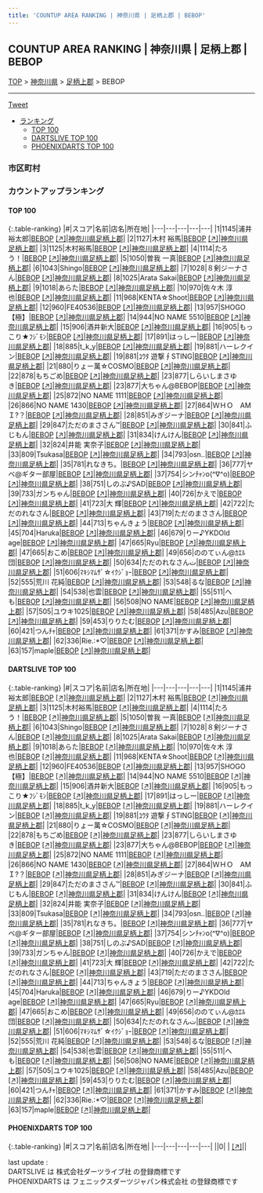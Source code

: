 ```yaml
---
title: 'COUNTUP AREA RANKING | 神奈川県 | 足柄上郡 | BEBOP'
---
```

## COUNTUP AREA RANKING | 神奈川県 | 足柄上郡 | BEBOP

[TOP](/darts/rank/) > [神奈川県](/darts/rank/神奈川県/) > [足柄上郡](/darts/rank/神奈川県/足柄上郡/) > BEBOP

___

<a href="https://twitter.com/share?ref_src=twsrc%5Etfw" data-text="COUNTUP AREA RANKING | 神奈川県足柄上郡BEBOP" class="twitter-share-button" data-hashtags="DARTSLIVE,PHOENIXDARTS,darts,ダーツ" data-show-count="false">Tweet</a>

* [ランキング](#カウントアップランキング)
    * [TOP 100](#top-100)
    * [DARTSLIVE TOP 100](#dartslive-top-100)
    * [PHOENIXDARTS TOP 100](#phoenixdarts-top-100)

### 市区町村

<ul>

</ul>

### カウントアップランキング

#### TOP 100



{:.table-ranking}
|#|スコア|名前|店名|所在地|
|---|---|---|---|---|
|1|1145|<span class="rank-name-dl">浦井 裕太郎</span>|<a href="/darts/rank/shops/c0118d559b3374c90d9b047a20a7ba1e.html">BEBOP</a> <a href="https://search.dartslive.com/jp/shop/c0118d559b3374c90d9b047a20a7ba1e">[↗]</a>|<a href="/darts/rank/神奈川県/足柄上郡">神奈川県足柄上郡</a>|
|2|1127|<span class="rank-name-dl">木村 裕馬</span>|<a href="/darts/rank/shops/c0118d559b3374c90d9b047a20a7ba1e.html">BEBOP</a> <a href="https://search.dartslive.com/jp/shop/c0118d559b3374c90d9b047a20a7ba1e">[↗]</a>|<a href="/darts/rank/神奈川県/足柄上郡">神奈川県足柄上郡</a>|
|3|1125|<span class="rank-name-dl">木村裕馬</span>|<a href="/darts/rank/shops/c0118d559b3374c90d9b047a20a7ba1e.html">BEBOP</a> <a href="https://search.dartslive.com/jp/shop/c0118d559b3374c90d9b047a20a7ba1e">[↗]</a>|<a href="/darts/rank/神奈川県/足柄上郡">神奈川県足柄上郡</a>|
|4|1114|<span class="rank-name-dl">たろう！</span>|<a href="/darts/rank/shops/c0118d559b3374c90d9b047a20a7ba1e.html">BEBOP</a> <a href="https://search.dartslive.com/jp/shop/c0118d559b3374c90d9b047a20a7ba1e">[↗]</a>|<a href="/darts/rank/神奈川県/足柄上郡">神奈川県足柄上郡</a>|
|5|1050|<span class="rank-name-dl">曽我 一真</span>|<a href="/darts/rank/shops/c0118d559b3374c90d9b047a20a7ba1e.html">BEBOP</a> <a href="https://search.dartslive.com/jp/shop/c0118d559b3374c90d9b047a20a7ba1e">[↗]</a>|<a href="/darts/rank/神奈川県/足柄上郡">神奈川県足柄上郡</a>|
|6|1043|<span class="rank-name-dl">Shingo</span>|<a href="/darts/rank/shops/c0118d559b3374c90d9b047a20a7ba1e.html">BEBOP</a> <a href="https://search.dartslive.com/jp/shop/c0118d559b3374c90d9b047a20a7ba1e">[↗]</a>|<a href="/darts/rank/神奈川県/足柄上郡">神奈川県足柄上郡</a>|
|7|1028|<span class="rank-name-dl">８剣ジーナさん</span>|<a href="/darts/rank/shops/c0118d559b3374c90d9b047a20a7ba1e.html">BEBOP</a> <a href="https://search.dartslive.com/jp/shop/c0118d559b3374c90d9b047a20a7ba1e">[↗]</a>|<a href="/darts/rank/神奈川県/足柄上郡">神奈川県足柄上郡</a>|
|8|1025|<span class="rank-name-dl">Arata Sakai</span>|<a href="/darts/rank/shops/c0118d559b3374c90d9b047a20a7ba1e.html">BEBOP</a> <a href="https://search.dartslive.com/jp/shop/c0118d559b3374c90d9b047a20a7ba1e">[↗]</a>|<a href="/darts/rank/神奈川県/足柄上郡">神奈川県足柄上郡</a>|
|9|1018|<span class="rank-name-dl">あらた</span>|<a href="/darts/rank/shops/c0118d559b3374c90d9b047a20a7ba1e.html">BEBOP</a> <a href="https://search.dartslive.com/jp/shop/c0118d559b3374c90d9b047a20a7ba1e">[↗]</a>|<a href="/darts/rank/神奈川県/足柄上郡">神奈川県足柄上郡</a>|
|10|970|<span class="rank-name-dl">佐々木 淳也</span>|<a href="/darts/rank/shops/c0118d559b3374c90d9b047a20a7ba1e.html">BEBOP</a> <a href="https://search.dartslive.com/jp/shop/c0118d559b3374c90d9b047a20a7ba1e">[↗]</a>|<a href="/darts/rank/神奈川県/足柄上郡">神奈川県足柄上郡</a>|
|11|968|<span class="rank-name-dl">KENTA☆Shoot</span>|<a href="/darts/rank/shops/c0118d559b3374c90d9b047a20a7ba1e.html">BEBOP</a> <a href="https://search.dartslive.com/jp/shop/c0118d559b3374c90d9b047a20a7ba1e">[↗]</a>|<a href="/darts/rank/神奈川県/足柄上郡">神奈川県足柄上郡</a>|
|12|960|<span class="rank-name-dl">FE40536</span>|<a href="/darts/rank/shops/c0118d559b3374c90d9b047a20a7ba1e.html">BEBOP</a> <a href="https://search.dartslive.com/jp/shop/c0118d559b3374c90d9b047a20a7ba1e">[↗]</a>|<a href="/darts/rank/神奈川県/足柄上郡">神奈川県足柄上郡</a>|
|13|957|<span class="rank-name-dl">SHOGO【極】</span>|<a href="/darts/rank/shops/c0118d559b3374c90d9b047a20a7ba1e.html">BEBOP</a> <a href="https://search.dartslive.com/jp/shop/c0118d559b3374c90d9b047a20a7ba1e">[↗]</a>|<a href="/darts/rank/神奈川県/足柄上郡">神奈川県足柄上郡</a>|
|14|944|<span class="rank-name-dl">NO NAME 5510</span>|<a href="/darts/rank/shops/c0118d559b3374c90d9b047a20a7ba1e.html">BEBOP</a> <a href="https://search.dartslive.com/jp/shop/c0118d559b3374c90d9b047a20a7ba1e">[↗]</a>|<a href="/darts/rank/神奈川県/足柄上郡">神奈川県足柄上郡</a>|
|15|906|<span class="rank-name-dl">酒井新大</span>|<a href="/darts/rank/shops/c0118d559b3374c90d9b047a20a7ba1e.html">BEBOP</a> <a href="https://search.dartslive.com/jp/shop/c0118d559b3374c90d9b047a20a7ba1e">[↗]</a>|<a href="/darts/rank/神奈川県/足柄上郡">神奈川県足柄上郡</a>|
|16|905|<span class="rank-name-dl">もっこり★ﾌｼﾞﾓﾝ</span>|<a href="/darts/rank/shops/c0118d559b3374c90d9b047a20a7ba1e.html">BEBOP</a> <a href="https://search.dartslive.com/jp/shop/c0118d559b3374c90d9b047a20a7ba1e">[↗]</a>|<a href="/darts/rank/神奈川県/足柄上郡">神奈川県足柄上郡</a>|
|17|891|<span class="rank-name-dl">はっしー</span>|<a href="/darts/rank/shops/c0118d559b3374c90d9b047a20a7ba1e.html">BEBOP</a> <a href="https://search.dartslive.com/jp/shop/c0118d559b3374c90d9b047a20a7ba1e">[↗]</a>|<a href="/darts/rank/神奈川県/足柄上郡">神奈川県足柄上郡</a>|
|18|885|<span class="rank-name-dl">t_k_y</span>|<a href="/darts/rank/shops/c0118d559b3374c90d9b047a20a7ba1e.html">BEBOP</a> <a href="https://search.dartslive.com/jp/shop/c0118d559b3374c90d9b047a20a7ba1e">[↗]</a>|<a href="/darts/rank/神奈川県/足柄上郡">神奈川県足柄上郡</a>|
|19|881|<span class="rank-name-dl">ハーレクイン</span>|<a href="/darts/rank/shops/c0118d559b3374c90d9b047a20a7ba1e.html">BEBOP</a> <a href="https://search.dartslive.com/jp/shop/c0118d559b3374c90d9b047a20a7ba1e">[↗]</a>|<a href="/darts/rank/神奈川県/足柄上郡">神奈川県足柄上郡</a>|
|19|881|<span class="rank-name-dl">ﾕｳﾀ 遊撃∮STING</span>|<a href="/darts/rank/shops/c0118d559b3374c90d9b047a20a7ba1e.html">BEBOP</a> <a href="https://search.dartslive.com/jp/shop/c0118d559b3374c90d9b047a20a7ba1e">[↗]</a>|<a href="/darts/rank/神奈川県/足柄上郡">神奈川県足柄上郡</a>|
|21|880|<span class="rank-name-dl">りょー萬☆COSMO</span>|<a href="/darts/rank/shops/c0118d559b3374c90d9b047a20a7ba1e.html">BEBOP</a> <a href="https://search.dartslive.com/jp/shop/c0118d559b3374c90d9b047a20a7ba1e">[↗]</a>|<a href="/darts/rank/神奈川県/足柄上郡">神奈川県足柄上郡</a>|
|22|878|<span class="rank-name-dl">もちごめ</span>|<a href="/darts/rank/shops/c0118d559b3374c90d9b047a20a7ba1e.html">BEBOP</a> <a href="https://search.dartslive.com/jp/shop/c0118d559b3374c90d9b047a20a7ba1e">[↗]</a>|<a href="/darts/rank/神奈川県/足柄上郡">神奈川県足柄上郡</a>|
|23|877|<span class="rank-name-dl">しらいしまさゆき</span>|<a href="/darts/rank/shops/c0118d559b3374c90d9b047a20a7ba1e.html">BEBOP</a> <a href="https://search.dartslive.com/jp/shop/c0118d559b3374c90d9b047a20a7ba1e">[↗]</a>|<a href="/darts/rank/神奈川県/足柄上郡">神奈川県足柄上郡</a>|
|23|877|<span class="rank-name-dl">大ちゃん@BEBOP</span>|<a href="/darts/rank/shops/c0118d559b3374c90d9b047a20a7ba1e.html">BEBOP</a> <a href="https://search.dartslive.com/jp/shop/c0118d559b3374c90d9b047a20a7ba1e">[↗]</a>|<a href="/darts/rank/神奈川県/足柄上郡">神奈川県足柄上郡</a>|
|25|872|<span class="rank-name-dl">NO NAME 1111</span>|<a href="/darts/rank/shops/c0118d559b3374c90d9b047a20a7ba1e.html">BEBOP</a> <a href="https://search.dartslive.com/jp/shop/c0118d559b3374c90d9b047a20a7ba1e">[↗]</a>|<a href="/darts/rank/神奈川県/足柄上郡">神奈川県足柄上郡</a>|
|26|866|<span class="rank-name-dl">NO NAME 1430</span>|<a href="/darts/rank/shops/c0118d559b3374c90d9b047a20a7ba1e.html">BEBOP</a> <a href="https://search.dartslive.com/jp/shop/c0118d559b3374c90d9b047a20a7ba1e">[↗]</a>|<a href="/darts/rank/神奈川県/足柄上郡">神奈川県足柄上郡</a>|
|27|864|<span class="rank-name-dl">ＷＨＯ　AM Ｉ?？</span>|<a href="/darts/rank/shops/c0118d559b3374c90d9b047a20a7ba1e.html">BEBOP</a> <a href="https://search.dartslive.com/jp/shop/c0118d559b3374c90d9b047a20a7ba1e">[↗]</a>|<a href="/darts/rank/神奈川県/足柄上郡">神奈川県足柄上郡</a>|
|28|851|<span class="rank-name-dl">みぎジーナ</span>|<a href="/darts/rank/shops/c0118d559b3374c90d9b047a20a7ba1e.html">BEBOP</a> <a href="https://search.dartslive.com/jp/shop/c0118d559b3374c90d9b047a20a7ba1e">[↗]</a>|<a href="/darts/rank/神奈川県/足柄上郡">神奈川県足柄上郡</a>|
|29|847|<span class="rank-name-dl">ただのまささん™</span>|<a href="/darts/rank/shops/c0118d559b3374c90d9b047a20a7ba1e.html">BEBOP</a> <a href="https://search.dartslive.com/jp/shop/c0118d559b3374c90d9b047a20a7ba1e">[↗]</a>|<a href="/darts/rank/神奈川県/足柄上郡">神奈川県足柄上郡</a>|
|30|841|<span class="rank-name-dl">ふじもん</span>|<a href="/darts/rank/shops/c0118d559b3374c90d9b047a20a7ba1e.html">BEBOP</a> <a href="https://search.dartslive.com/jp/shop/c0118d559b3374c90d9b047a20a7ba1e">[↗]</a>|<a href="/darts/rank/神奈川県/足柄上郡">神奈川県足柄上郡</a>|
|31|834|<span class="rank-name-dl">けんけん</span>|<a href="/darts/rank/shops/c0118d559b3374c90d9b047a20a7ba1e.html">BEBOP</a> <a href="https://search.dartslive.com/jp/shop/c0118d559b3374c90d9b047a20a7ba1e">[↗]</a>|<a href="/darts/rank/神奈川県/足柄上郡">神奈川県足柄上郡</a>|
|32|824|<span class="rank-name-dl">井能 実奈子</span>|<a href="/darts/rank/shops/c0118d559b3374c90d9b047a20a7ba1e.html">BEBOP</a> <a href="https://search.dartslive.com/jp/shop/c0118d559b3374c90d9b047a20a7ba1e">[↗]</a>|<a href="/darts/rank/神奈川県/足柄上郡">神奈川県足柄上郡</a>|
|33|809|<span class="rank-name-dl">Tsukasa</span>|<a href="/darts/rank/shops/c0118d559b3374c90d9b047a20a7ba1e.html">BEBOP</a> <a href="https://search.dartslive.com/jp/shop/c0118d559b3374c90d9b047a20a7ba1e">[↗]</a>|<a href="/darts/rank/神奈川県/足柄上郡">神奈川県足柄上郡</a>|
|34|793|<span class="rank-name-dl">osn..</span>|<a href="/darts/rank/shops/c0118d559b3374c90d9b047a20a7ba1e.html">BEBOP</a> <a href="https://search.dartslive.com/jp/shop/c0118d559b3374c90d9b047a20a7ba1e">[↗]</a>|<a href="/darts/rank/神奈川県/足柄上郡">神奈川県足柄上郡</a>|
|35|781|<span class="rank-name-dl">れなきち。</span>|<a href="/darts/rank/shops/c0118d559b3374c90d9b047a20a7ba1e.html">BEBOP</a> <a href="https://search.dartslive.com/jp/shop/c0118d559b3374c90d9b047a20a7ba1e">[↗]</a>|<a href="/darts/rank/神奈川県/足柄上郡">神奈川県足柄上郡</a>|
|36|777|<span class="rank-name-dl">ヤベ@ギター部屋</span>|<a href="/darts/rank/shops/c0118d559b3374c90d9b047a20a7ba1e.html">BEBOP</a> <a href="https://search.dartslive.com/jp/shop/c0118d559b3374c90d9b047a20a7ba1e">[↗]</a>|<a href="/darts/rank/神奈川県/足柄上郡">神奈川県足柄上郡</a>|
|37|754|<span class="rank-name-dl">シンﾁｬﾝo(^∇^o)</span>|<a href="/darts/rank/shops/c0118d559b3374c90d9b047a20a7ba1e.html">BEBOP</a> <a href="https://search.dartslive.com/jp/shop/c0118d559b3374c90d9b047a20a7ba1e">[↗]</a>|<a href="/darts/rank/神奈川県/足柄上郡">神奈川県足柄上郡</a>|
|38|751|<span class="rank-name-dl">しのぶ♪SAD</span>|<a href="/darts/rank/shops/c0118d559b3374c90d9b047a20a7ba1e.html">BEBOP</a> <a href="https://search.dartslive.com/jp/shop/c0118d559b3374c90d9b047a20a7ba1e">[↗]</a>|<a href="/darts/rank/神奈川県/足柄上郡">神奈川県足柄上郡</a>|
|39|733|<span class="rank-name-dl">ガンちゃん</span>|<a href="/darts/rank/shops/c0118d559b3374c90d9b047a20a7ba1e.html">BEBOP</a> <a href="https://search.dartslive.com/jp/shop/c0118d559b3374c90d9b047a20a7ba1e">[↗]</a>|<a href="/darts/rank/神奈川県/足柄上郡">神奈川県足柄上郡</a>|
|40|726|<span class="rank-name-dl">かえで</span>|<a href="/darts/rank/shops/c0118d559b3374c90d9b047a20a7ba1e.html">BEBOP</a> <a href="https://search.dartslive.com/jp/shop/c0118d559b3374c90d9b047a20a7ba1e">[↗]</a>|<a href="/darts/rank/神奈川県/足柄上郡">神奈川県足柄上郡</a>|
|41|723|<span class="rank-name-dl">大 輝</span>|<a href="/darts/rank/shops/c0118d559b3374c90d9b047a20a7ba1e.html">BEBOP</a> <a href="https://search.dartslive.com/jp/shop/c0118d559b3374c90d9b047a20a7ba1e">[↗]</a>|<a href="/darts/rank/神奈川県/足柄上郡">神奈川県足柄上郡</a>|
|42|722|<span class="rank-name-dl">ただのれなさん</span>|<a href="/darts/rank/shops/c0118d559b3374c90d9b047a20a7ba1e.html">BEBOP</a> <a href="https://search.dartslive.com/jp/shop/c0118d559b3374c90d9b047a20a7ba1e">[↗]</a>|<a href="/darts/rank/神奈川県/足柄上郡">神奈川県足柄上郡</a>|
|43|719|<span class="rank-name-dl">ただのまささん</span>|<a href="/darts/rank/shops/c0118d559b3374c90d9b047a20a7ba1e.html">BEBOP</a> <a href="https://search.dartslive.com/jp/shop/c0118d559b3374c90d9b047a20a7ba1e">[↗]</a>|<a href="/darts/rank/神奈川県/足柄上郡">神奈川県足柄上郡</a>|
|44|713|<span class="rank-name-dl">ちゃんきょう</span>|<a href="/darts/rank/shops/c0118d559b3374c90d9b047a20a7ba1e.html">BEBOP</a> <a href="https://search.dartslive.com/jp/shop/c0118d559b3374c90d9b047a20a7ba1e">[↗]</a>|<a href="/darts/rank/神奈川県/足柄上郡">神奈川県足柄上郡</a>|
|45|704|<span class="rank-name-dl">Haruka</span>|<a href="/darts/rank/shops/c0118d559b3374c90d9b047a20a7ba1e.html">BEBOP</a> <a href="https://search.dartslive.com/jp/shop/c0118d559b3374c90d9b047a20a7ba1e">[↗]</a>|<a href="/darts/rank/神奈川県/足柄上郡">神奈川県足柄上郡</a>|
|46|679|<span class="rank-name-dl">りー♪YKDOld age</span>|<a href="/darts/rank/shops/c0118d559b3374c90d9b047a20a7ba1e.html">BEBOP</a> <a href="https://search.dartslive.com/jp/shop/c0118d559b3374c90d9b047a20a7ba1e">[↗]</a>|<a href="/darts/rank/神奈川県/足柄上郡">神奈川県足柄上郡</a>|
|47|665|<span class="rank-name-dl">Ryu</span>|<a href="/darts/rank/shops/c0118d559b3374c90d9b047a20a7ba1e.html">BEBOP</a> <a href="https://search.dartslive.com/jp/shop/c0118d559b3374c90d9b047a20a7ba1e">[↗]</a>|<a href="/darts/rank/神奈川県/足柄上郡">神奈川県足柄上郡</a>|
|47|665|<span class="rank-name-dl">おこめ</span>|<a href="/darts/rank/shops/c0118d559b3374c90d9b047a20a7ba1e.html">BEBOP</a> <a href="https://search.dartslive.com/jp/shop/c0118d559b3374c90d9b047a20a7ba1e">[↗]</a>|<a href="/darts/rank/神奈川県/足柄上郡">神奈川県足柄上郡</a>|
|49|656|<span class="rank-name-dl">ののてぃん@ｶｴﾙ団</span>|<a href="/darts/rank/shops/c0118d559b3374c90d9b047a20a7ba1e.html">BEBOP</a> <a href="https://search.dartslive.com/jp/shop/c0118d559b3374c90d9b047a20a7ba1e">[↗]</a>|<a href="/darts/rank/神奈川県/足柄上郡">神奈川県足柄上郡</a>|
|50|634|<span class="rank-name-dl">ただのれなさんت</span>|<a href="/darts/rank/shops/c0118d559b3374c90d9b047a20a7ba1e.html">BEBOP</a> <a href="https://search.dartslive.com/jp/shop/c0118d559b3374c90d9b047a20a7ba1e">[↗]</a>|<a href="/darts/rank/神奈川県/足柄上郡">神奈川県足柄上郡</a>|
|51|606|<span class="rank-name-dl">ﾏｷｼﾏﾑｻﾞ☆ｲｸｼﾞｮｰ</span>|<a href="/darts/rank/shops/c0118d559b3374c90d9b047a20a7ba1e.html">BEBOP</a> <a href="https://search.dartslive.com/jp/shop/c0118d559b3374c90d9b047a20a7ba1e">[↗]</a>|<a href="/darts/rank/神奈川県/足柄上郡">神奈川県足柄上郡</a>|
|52|555|<span class="rank-name-dl">荒川 花純</span>|<a href="/darts/rank/shops/c0118d559b3374c90d9b047a20a7ba1e.html">BEBOP</a> <a href="https://search.dartslive.com/jp/shop/c0118d559b3374c90d9b047a20a7ba1e">[↗]</a>|<a href="/darts/rank/神奈川県/足柄上郡">神奈川県足柄上郡</a>|
|53|548|<span class="rank-name-dl">るな</span>|<a href="/darts/rank/shops/c0118d559b3374c90d9b047a20a7ba1e.html">BEBOP</a> <a href="https://search.dartslive.com/jp/shop/c0118d559b3374c90d9b047a20a7ba1e">[↗]</a>|<a href="/darts/rank/神奈川県/足柄上郡">神奈川県足柄上郡</a>|
|54|538|<span class="rank-name-dl">也雲</span>|<a href="/darts/rank/shops/c0118d559b3374c90d9b047a20a7ba1e.html">BEBOP</a> <a href="https://search.dartslive.com/jp/shop/c0118d559b3374c90d9b047a20a7ba1e">[↗]</a>|<a href="/darts/rank/神奈川県/足柄上郡">神奈川県足柄上郡</a>|
|55|511|<span class="rank-name-dl">へも</span>|<a href="/darts/rank/shops/c0118d559b3374c90d9b047a20a7ba1e.html">BEBOP</a> <a href="https://search.dartslive.com/jp/shop/c0118d559b3374c90d9b047a20a7ba1e">[↗]</a>|<a href="/darts/rank/神奈川県/足柄上郡">神奈川県足柄上郡</a>|
|56|508|<span class="rank-name-dl">NO NAME</span>|<a href="/darts/rank/shops/c0118d559b3374c90d9b047a20a7ba1e.html">BEBOP</a> <a href="https://search.dartslive.com/jp/shop/c0118d559b3374c90d9b047a20a7ba1e">[↗]</a>|<a href="/darts/rank/神奈川県/足柄上郡">神奈川県足柄上郡</a>|
|57|505|<span class="rank-name-dl">ユウキ1025</span>|<a href="/darts/rank/shops/c0118d559b3374c90d9b047a20a7ba1e.html">BEBOP</a> <a href="https://search.dartslive.com/jp/shop/c0118d559b3374c90d9b047a20a7ba1e">[↗]</a>|<a href="/darts/rank/神奈川県/足柄上郡">神奈川県足柄上郡</a>|
|58|485|<span class="rank-name-dl">Azu</span>|<a href="/darts/rank/shops/c0118d559b3374c90d9b047a20a7ba1e.html">BEBOP</a> <a href="https://search.dartslive.com/jp/shop/c0118d559b3374c90d9b047a20a7ba1e">[↗]</a>|<a href="/darts/rank/神奈川県/足柄上郡">神奈川県足柄上郡</a>|
|59|453|<span class="rank-name-dl">りりたむ</span>|<a href="/darts/rank/shops/c0118d559b3374c90d9b047a20a7ba1e.html">BEBOP</a> <a href="https://search.dartslive.com/jp/shop/c0118d559b3374c90d9b047a20a7ba1e">[↗]</a>|<a href="/darts/rank/神奈川県/足柄上郡">神奈川県足柄上郡</a>|
|60|421|<span class="rank-name-dl">つんﾁｬ</span>|<a href="/darts/rank/shops/c0118d559b3374c90d9b047a20a7ba1e.html">BEBOP</a> <a href="https://search.dartslive.com/jp/shop/c0118d559b3374c90d9b047a20a7ba1e">[↗]</a>|<a href="/darts/rank/神奈川県/足柄上郡">神奈川県足柄上郡</a>|
|61|371|<span class="rank-name-dl">かすみ</span>|<a href="/darts/rank/shops/c0118d559b3374c90d9b047a20a7ba1e.html">BEBOP</a> <a href="https://search.dartslive.com/jp/shop/c0118d559b3374c90d9b047a20a7ba1e">[↗]</a>|<a href="/darts/rank/神奈川県/足柄上郡">神奈川県足柄上郡</a>|
|62|336|<span class="rank-name-dl">Rie.:*♡</span>|<a href="/darts/rank/shops/c0118d559b3374c90d9b047a20a7ba1e.html">BEBOP</a> <a href="https://search.dartslive.com/jp/shop/c0118d559b3374c90d9b047a20a7ba1e">[↗]</a>|<a href="/darts/rank/神奈川県/足柄上郡">神奈川県足柄上郡</a>|
|63|157|<span class="rank-name-dl">maple</span>|<a href="/darts/rank/shops/c0118d559b3374c90d9b047a20a7ba1e.html">BEBOP</a> <a href="https://search.dartslive.com/jp/shop/c0118d559b3374c90d9b047a20a7ba1e">[↗]</a>|<a href="/darts/rank/神奈川県/足柄上郡">神奈川県足柄上郡</a>|


#### DARTSLIVE TOP 100



{:.table-ranking}
|#|スコア|名前|店名|所在地|
|---|---|---|---|---|
|1|1145|<span class="rank-name-dl">浦井 裕太郎</span>|<a href="/darts/rank/shops/c0118d559b3374c90d9b047a20a7ba1e.html">BEBOP</a> <a href="https://search.dartslive.com/jp/shop/c0118d559b3374c90d9b047a20a7ba1e">[↗]</a>|<a href="/darts/rank/神奈川県/足柄上郡">神奈川県足柄上郡</a>|
|2|1127|<span class="rank-name-dl">木村 裕馬</span>|<a href="/darts/rank/shops/c0118d559b3374c90d9b047a20a7ba1e.html">BEBOP</a> <a href="https://search.dartslive.com/jp/shop/c0118d559b3374c90d9b047a20a7ba1e">[↗]</a>|<a href="/darts/rank/神奈川県/足柄上郡">神奈川県足柄上郡</a>|
|3|1125|<span class="rank-name-dl">木村裕馬</span>|<a href="/darts/rank/shops/c0118d559b3374c90d9b047a20a7ba1e.html">BEBOP</a> <a href="https://search.dartslive.com/jp/shop/c0118d559b3374c90d9b047a20a7ba1e">[↗]</a>|<a href="/darts/rank/神奈川県/足柄上郡">神奈川県足柄上郡</a>|
|4|1114|<span class="rank-name-dl">たろう！</span>|<a href="/darts/rank/shops/c0118d559b3374c90d9b047a20a7ba1e.html">BEBOP</a> <a href="https://search.dartslive.com/jp/shop/c0118d559b3374c90d9b047a20a7ba1e">[↗]</a>|<a href="/darts/rank/神奈川県/足柄上郡">神奈川県足柄上郡</a>|
|5|1050|<span class="rank-name-dl">曽我 一真</span>|<a href="/darts/rank/shops/c0118d559b3374c90d9b047a20a7ba1e.html">BEBOP</a> <a href="https://search.dartslive.com/jp/shop/c0118d559b3374c90d9b047a20a7ba1e">[↗]</a>|<a href="/darts/rank/神奈川県/足柄上郡">神奈川県足柄上郡</a>|
|6|1043|<span class="rank-name-dl">Shingo</span>|<a href="/darts/rank/shops/c0118d559b3374c90d9b047a20a7ba1e.html">BEBOP</a> <a href="https://search.dartslive.com/jp/shop/c0118d559b3374c90d9b047a20a7ba1e">[↗]</a>|<a href="/darts/rank/神奈川県/足柄上郡">神奈川県足柄上郡</a>|
|7|1028|<span class="rank-name-dl">８剣ジーナさん</span>|<a href="/darts/rank/shops/c0118d559b3374c90d9b047a20a7ba1e.html">BEBOP</a> <a href="https://search.dartslive.com/jp/shop/c0118d559b3374c90d9b047a20a7ba1e">[↗]</a>|<a href="/darts/rank/神奈川県/足柄上郡">神奈川県足柄上郡</a>|
|8|1025|<span class="rank-name-dl">Arata Sakai</span>|<a href="/darts/rank/shops/c0118d559b3374c90d9b047a20a7ba1e.html">BEBOP</a> <a href="https://search.dartslive.com/jp/shop/c0118d559b3374c90d9b047a20a7ba1e">[↗]</a>|<a href="/darts/rank/神奈川県/足柄上郡">神奈川県足柄上郡</a>|
|9|1018|<span class="rank-name-dl">あらた</span>|<a href="/darts/rank/shops/c0118d559b3374c90d9b047a20a7ba1e.html">BEBOP</a> <a href="https://search.dartslive.com/jp/shop/c0118d559b3374c90d9b047a20a7ba1e">[↗]</a>|<a href="/darts/rank/神奈川県/足柄上郡">神奈川県足柄上郡</a>|
|10|970|<span class="rank-name-dl">佐々木 淳也</span>|<a href="/darts/rank/shops/c0118d559b3374c90d9b047a20a7ba1e.html">BEBOP</a> <a href="https://search.dartslive.com/jp/shop/c0118d559b3374c90d9b047a20a7ba1e">[↗]</a>|<a href="/darts/rank/神奈川県/足柄上郡">神奈川県足柄上郡</a>|
|11|968|<span class="rank-name-dl">KENTA☆Shoot</span>|<a href="/darts/rank/shops/c0118d559b3374c90d9b047a20a7ba1e.html">BEBOP</a> <a href="https://search.dartslive.com/jp/shop/c0118d559b3374c90d9b047a20a7ba1e">[↗]</a>|<a href="/darts/rank/神奈川県/足柄上郡">神奈川県足柄上郡</a>|
|12|960|<span class="rank-name-dl">FE40536</span>|<a href="/darts/rank/shops/c0118d559b3374c90d9b047a20a7ba1e.html">BEBOP</a> <a href="https://search.dartslive.com/jp/shop/c0118d559b3374c90d9b047a20a7ba1e">[↗]</a>|<a href="/darts/rank/神奈川県/足柄上郡">神奈川県足柄上郡</a>|
|13|957|<span class="rank-name-dl">SHOGO【極】</span>|<a href="/darts/rank/shops/c0118d559b3374c90d9b047a20a7ba1e.html">BEBOP</a> <a href="https://search.dartslive.com/jp/shop/c0118d559b3374c90d9b047a20a7ba1e">[↗]</a>|<a href="/darts/rank/神奈川県/足柄上郡">神奈川県足柄上郡</a>|
|14|944|<span class="rank-name-dl">NO NAME 5510</span>|<a href="/darts/rank/shops/c0118d559b3374c90d9b047a20a7ba1e.html">BEBOP</a> <a href="https://search.dartslive.com/jp/shop/c0118d559b3374c90d9b047a20a7ba1e">[↗]</a>|<a href="/darts/rank/神奈川県/足柄上郡">神奈川県足柄上郡</a>|
|15|906|<span class="rank-name-dl">酒井新大</span>|<a href="/darts/rank/shops/c0118d559b3374c90d9b047a20a7ba1e.html">BEBOP</a> <a href="https://search.dartslive.com/jp/shop/c0118d559b3374c90d9b047a20a7ba1e">[↗]</a>|<a href="/darts/rank/神奈川県/足柄上郡">神奈川県足柄上郡</a>|
|16|905|<span class="rank-name-dl">もっこり★ﾌｼﾞﾓﾝ</span>|<a href="/darts/rank/shops/c0118d559b3374c90d9b047a20a7ba1e.html">BEBOP</a> <a href="https://search.dartslive.com/jp/shop/c0118d559b3374c90d9b047a20a7ba1e">[↗]</a>|<a href="/darts/rank/神奈川県/足柄上郡">神奈川県足柄上郡</a>|
|17|891|<span class="rank-name-dl">はっしー</span>|<a href="/darts/rank/shops/c0118d559b3374c90d9b047a20a7ba1e.html">BEBOP</a> <a href="https://search.dartslive.com/jp/shop/c0118d559b3374c90d9b047a20a7ba1e">[↗]</a>|<a href="/darts/rank/神奈川県/足柄上郡">神奈川県足柄上郡</a>|
|18|885|<span class="rank-name-dl">t_k_y</span>|<a href="/darts/rank/shops/c0118d559b3374c90d9b047a20a7ba1e.html">BEBOP</a> <a href="https://search.dartslive.com/jp/shop/c0118d559b3374c90d9b047a20a7ba1e">[↗]</a>|<a href="/darts/rank/神奈川県/足柄上郡">神奈川県足柄上郡</a>|
|19|881|<span class="rank-name-dl">ハーレクイン</span>|<a href="/darts/rank/shops/c0118d559b3374c90d9b047a20a7ba1e.html">BEBOP</a> <a href="https://search.dartslive.com/jp/shop/c0118d559b3374c90d9b047a20a7ba1e">[↗]</a>|<a href="/darts/rank/神奈川県/足柄上郡">神奈川県足柄上郡</a>|
|19|881|<span class="rank-name-dl">ﾕｳﾀ 遊撃∮STING</span>|<a href="/darts/rank/shops/c0118d559b3374c90d9b047a20a7ba1e.html">BEBOP</a> <a href="https://search.dartslive.com/jp/shop/c0118d559b3374c90d9b047a20a7ba1e">[↗]</a>|<a href="/darts/rank/神奈川県/足柄上郡">神奈川県足柄上郡</a>|
|21|880|<span class="rank-name-dl">りょー萬☆COSMO</span>|<a href="/darts/rank/shops/c0118d559b3374c90d9b047a20a7ba1e.html">BEBOP</a> <a href="https://search.dartslive.com/jp/shop/c0118d559b3374c90d9b047a20a7ba1e">[↗]</a>|<a href="/darts/rank/神奈川県/足柄上郡">神奈川県足柄上郡</a>|
|22|878|<span class="rank-name-dl">もちごめ</span>|<a href="/darts/rank/shops/c0118d559b3374c90d9b047a20a7ba1e.html">BEBOP</a> <a href="https://search.dartslive.com/jp/shop/c0118d559b3374c90d9b047a20a7ba1e">[↗]</a>|<a href="/darts/rank/神奈川県/足柄上郡">神奈川県足柄上郡</a>|
|23|877|<span class="rank-name-dl">しらいしまさゆき</span>|<a href="/darts/rank/shops/c0118d559b3374c90d9b047a20a7ba1e.html">BEBOP</a> <a href="https://search.dartslive.com/jp/shop/c0118d559b3374c90d9b047a20a7ba1e">[↗]</a>|<a href="/darts/rank/神奈川県/足柄上郡">神奈川県足柄上郡</a>|
|23|877|<span class="rank-name-dl">大ちゃん@BEBOP</span>|<a href="/darts/rank/shops/c0118d559b3374c90d9b047a20a7ba1e.html">BEBOP</a> <a href="https://search.dartslive.com/jp/shop/c0118d559b3374c90d9b047a20a7ba1e">[↗]</a>|<a href="/darts/rank/神奈川県/足柄上郡">神奈川県足柄上郡</a>|
|25|872|<span class="rank-name-dl">NO NAME 1111</span>|<a href="/darts/rank/shops/c0118d559b3374c90d9b047a20a7ba1e.html">BEBOP</a> <a href="https://search.dartslive.com/jp/shop/c0118d559b3374c90d9b047a20a7ba1e">[↗]</a>|<a href="/darts/rank/神奈川県/足柄上郡">神奈川県足柄上郡</a>|
|26|866|<span class="rank-name-dl">NO NAME 1430</span>|<a href="/darts/rank/shops/c0118d559b3374c90d9b047a20a7ba1e.html">BEBOP</a> <a href="https://search.dartslive.com/jp/shop/c0118d559b3374c90d9b047a20a7ba1e">[↗]</a>|<a href="/darts/rank/神奈川県/足柄上郡">神奈川県足柄上郡</a>|
|27|864|<span class="rank-name-dl">ＷＨＯ　AM Ｉ?？</span>|<a href="/darts/rank/shops/c0118d559b3374c90d9b047a20a7ba1e.html">BEBOP</a> <a href="https://search.dartslive.com/jp/shop/c0118d559b3374c90d9b047a20a7ba1e">[↗]</a>|<a href="/darts/rank/神奈川県/足柄上郡">神奈川県足柄上郡</a>|
|28|851|<span class="rank-name-dl">みぎジーナ</span>|<a href="/darts/rank/shops/c0118d559b3374c90d9b047a20a7ba1e.html">BEBOP</a> <a href="https://search.dartslive.com/jp/shop/c0118d559b3374c90d9b047a20a7ba1e">[↗]</a>|<a href="/darts/rank/神奈川県/足柄上郡">神奈川県足柄上郡</a>|
|29|847|<span class="rank-name-dl">ただのまささん™</span>|<a href="/darts/rank/shops/c0118d559b3374c90d9b047a20a7ba1e.html">BEBOP</a> <a href="https://search.dartslive.com/jp/shop/c0118d559b3374c90d9b047a20a7ba1e">[↗]</a>|<a href="/darts/rank/神奈川県/足柄上郡">神奈川県足柄上郡</a>|
|30|841|<span class="rank-name-dl">ふじもん</span>|<a href="/darts/rank/shops/c0118d559b3374c90d9b047a20a7ba1e.html">BEBOP</a> <a href="https://search.dartslive.com/jp/shop/c0118d559b3374c90d9b047a20a7ba1e">[↗]</a>|<a href="/darts/rank/神奈川県/足柄上郡">神奈川県足柄上郡</a>|
|31|834|<span class="rank-name-dl">けんけん</span>|<a href="/darts/rank/shops/c0118d559b3374c90d9b047a20a7ba1e.html">BEBOP</a> <a href="https://search.dartslive.com/jp/shop/c0118d559b3374c90d9b047a20a7ba1e">[↗]</a>|<a href="/darts/rank/神奈川県/足柄上郡">神奈川県足柄上郡</a>|
|32|824|<span class="rank-name-dl">井能 実奈子</span>|<a href="/darts/rank/shops/c0118d559b3374c90d9b047a20a7ba1e.html">BEBOP</a> <a href="https://search.dartslive.com/jp/shop/c0118d559b3374c90d9b047a20a7ba1e">[↗]</a>|<a href="/darts/rank/神奈川県/足柄上郡">神奈川県足柄上郡</a>|
|33|809|<span class="rank-name-dl">Tsukasa</span>|<a href="/darts/rank/shops/c0118d559b3374c90d9b047a20a7ba1e.html">BEBOP</a> <a href="https://search.dartslive.com/jp/shop/c0118d559b3374c90d9b047a20a7ba1e">[↗]</a>|<a href="/darts/rank/神奈川県/足柄上郡">神奈川県足柄上郡</a>|
|34|793|<span class="rank-name-dl">osn..</span>|<a href="/darts/rank/shops/c0118d559b3374c90d9b047a20a7ba1e.html">BEBOP</a> <a href="https://search.dartslive.com/jp/shop/c0118d559b3374c90d9b047a20a7ba1e">[↗]</a>|<a href="/darts/rank/神奈川県/足柄上郡">神奈川県足柄上郡</a>|
|35|781|<span class="rank-name-dl">れなきち。</span>|<a href="/darts/rank/shops/c0118d559b3374c90d9b047a20a7ba1e.html">BEBOP</a> <a href="https://search.dartslive.com/jp/shop/c0118d559b3374c90d9b047a20a7ba1e">[↗]</a>|<a href="/darts/rank/神奈川県/足柄上郡">神奈川県足柄上郡</a>|
|36|777|<span class="rank-name-dl">ヤベ@ギター部屋</span>|<a href="/darts/rank/shops/c0118d559b3374c90d9b047a20a7ba1e.html">BEBOP</a> <a href="https://search.dartslive.com/jp/shop/c0118d559b3374c90d9b047a20a7ba1e">[↗]</a>|<a href="/darts/rank/神奈川県/足柄上郡">神奈川県足柄上郡</a>|
|37|754|<span class="rank-name-dl">シンﾁｬﾝo(^∇^o)</span>|<a href="/darts/rank/shops/c0118d559b3374c90d9b047a20a7ba1e.html">BEBOP</a> <a href="https://search.dartslive.com/jp/shop/c0118d559b3374c90d9b047a20a7ba1e">[↗]</a>|<a href="/darts/rank/神奈川県/足柄上郡">神奈川県足柄上郡</a>|
|38|751|<span class="rank-name-dl">しのぶ♪SAD</span>|<a href="/darts/rank/shops/c0118d559b3374c90d9b047a20a7ba1e.html">BEBOP</a> <a href="https://search.dartslive.com/jp/shop/c0118d559b3374c90d9b047a20a7ba1e">[↗]</a>|<a href="/darts/rank/神奈川県/足柄上郡">神奈川県足柄上郡</a>|
|39|733|<span class="rank-name-dl">ガンちゃん</span>|<a href="/darts/rank/shops/c0118d559b3374c90d9b047a20a7ba1e.html">BEBOP</a> <a href="https://search.dartslive.com/jp/shop/c0118d559b3374c90d9b047a20a7ba1e">[↗]</a>|<a href="/darts/rank/神奈川県/足柄上郡">神奈川県足柄上郡</a>|
|40|726|<span class="rank-name-dl">かえで</span>|<a href="/darts/rank/shops/c0118d559b3374c90d9b047a20a7ba1e.html">BEBOP</a> <a href="https://search.dartslive.com/jp/shop/c0118d559b3374c90d9b047a20a7ba1e">[↗]</a>|<a href="/darts/rank/神奈川県/足柄上郡">神奈川県足柄上郡</a>|
|41|723|<span class="rank-name-dl">大 輝</span>|<a href="/darts/rank/shops/c0118d559b3374c90d9b047a20a7ba1e.html">BEBOP</a> <a href="https://search.dartslive.com/jp/shop/c0118d559b3374c90d9b047a20a7ba1e">[↗]</a>|<a href="/darts/rank/神奈川県/足柄上郡">神奈川県足柄上郡</a>|
|42|722|<span class="rank-name-dl">ただのれなさん</span>|<a href="/darts/rank/shops/c0118d559b3374c90d9b047a20a7ba1e.html">BEBOP</a> <a href="https://search.dartslive.com/jp/shop/c0118d559b3374c90d9b047a20a7ba1e">[↗]</a>|<a href="/darts/rank/神奈川県/足柄上郡">神奈川県足柄上郡</a>|
|43|719|<span class="rank-name-dl">ただのまささん</span>|<a href="/darts/rank/shops/c0118d559b3374c90d9b047a20a7ba1e.html">BEBOP</a> <a href="https://search.dartslive.com/jp/shop/c0118d559b3374c90d9b047a20a7ba1e">[↗]</a>|<a href="/darts/rank/神奈川県/足柄上郡">神奈川県足柄上郡</a>|
|44|713|<span class="rank-name-dl">ちゃんきょう</span>|<a href="/darts/rank/shops/c0118d559b3374c90d9b047a20a7ba1e.html">BEBOP</a> <a href="https://search.dartslive.com/jp/shop/c0118d559b3374c90d9b047a20a7ba1e">[↗]</a>|<a href="/darts/rank/神奈川県/足柄上郡">神奈川県足柄上郡</a>|
|45|704|<span class="rank-name-dl">Haruka</span>|<a href="/darts/rank/shops/c0118d559b3374c90d9b047a20a7ba1e.html">BEBOP</a> <a href="https://search.dartslive.com/jp/shop/c0118d559b3374c90d9b047a20a7ba1e">[↗]</a>|<a href="/darts/rank/神奈川県/足柄上郡">神奈川県足柄上郡</a>|
|46|679|<span class="rank-name-dl">りー♪YKDOld age</span>|<a href="/darts/rank/shops/c0118d559b3374c90d9b047a20a7ba1e.html">BEBOP</a> <a href="https://search.dartslive.com/jp/shop/c0118d559b3374c90d9b047a20a7ba1e">[↗]</a>|<a href="/darts/rank/神奈川県/足柄上郡">神奈川県足柄上郡</a>|
|47|665|<span class="rank-name-dl">Ryu</span>|<a href="/darts/rank/shops/c0118d559b3374c90d9b047a20a7ba1e.html">BEBOP</a> <a href="https://search.dartslive.com/jp/shop/c0118d559b3374c90d9b047a20a7ba1e">[↗]</a>|<a href="/darts/rank/神奈川県/足柄上郡">神奈川県足柄上郡</a>|
|47|665|<span class="rank-name-dl">おこめ</span>|<a href="/darts/rank/shops/c0118d559b3374c90d9b047a20a7ba1e.html">BEBOP</a> <a href="https://search.dartslive.com/jp/shop/c0118d559b3374c90d9b047a20a7ba1e">[↗]</a>|<a href="/darts/rank/神奈川県/足柄上郡">神奈川県足柄上郡</a>|
|49|656|<span class="rank-name-dl">ののてぃん@ｶｴﾙ団</span>|<a href="/darts/rank/shops/c0118d559b3374c90d9b047a20a7ba1e.html">BEBOP</a> <a href="https://search.dartslive.com/jp/shop/c0118d559b3374c90d9b047a20a7ba1e">[↗]</a>|<a href="/darts/rank/神奈川県/足柄上郡">神奈川県足柄上郡</a>|
|50|634|<span class="rank-name-dl">ただのれなさんت</span>|<a href="/darts/rank/shops/c0118d559b3374c90d9b047a20a7ba1e.html">BEBOP</a> <a href="https://search.dartslive.com/jp/shop/c0118d559b3374c90d9b047a20a7ba1e">[↗]</a>|<a href="/darts/rank/神奈川県/足柄上郡">神奈川県足柄上郡</a>|
|51|606|<span class="rank-name-dl">ﾏｷｼﾏﾑｻﾞ☆ｲｸｼﾞｮｰ</span>|<a href="/darts/rank/shops/c0118d559b3374c90d9b047a20a7ba1e.html">BEBOP</a> <a href="https://search.dartslive.com/jp/shop/c0118d559b3374c90d9b047a20a7ba1e">[↗]</a>|<a href="/darts/rank/神奈川県/足柄上郡">神奈川県足柄上郡</a>|
|52|555|<span class="rank-name-dl">荒川 花純</span>|<a href="/darts/rank/shops/c0118d559b3374c90d9b047a20a7ba1e.html">BEBOP</a> <a href="https://search.dartslive.com/jp/shop/c0118d559b3374c90d9b047a20a7ba1e">[↗]</a>|<a href="/darts/rank/神奈川県/足柄上郡">神奈川県足柄上郡</a>|
|53|548|<span class="rank-name-dl">るな</span>|<a href="/darts/rank/shops/c0118d559b3374c90d9b047a20a7ba1e.html">BEBOP</a> <a href="https://search.dartslive.com/jp/shop/c0118d559b3374c90d9b047a20a7ba1e">[↗]</a>|<a href="/darts/rank/神奈川県/足柄上郡">神奈川県足柄上郡</a>|
|54|538|<span class="rank-name-dl">也雲</span>|<a href="/darts/rank/shops/c0118d559b3374c90d9b047a20a7ba1e.html">BEBOP</a> <a href="https://search.dartslive.com/jp/shop/c0118d559b3374c90d9b047a20a7ba1e">[↗]</a>|<a href="/darts/rank/神奈川県/足柄上郡">神奈川県足柄上郡</a>|
|55|511|<span class="rank-name-dl">へも</span>|<a href="/darts/rank/shops/c0118d559b3374c90d9b047a20a7ba1e.html">BEBOP</a> <a href="https://search.dartslive.com/jp/shop/c0118d559b3374c90d9b047a20a7ba1e">[↗]</a>|<a href="/darts/rank/神奈川県/足柄上郡">神奈川県足柄上郡</a>|
|56|508|<span class="rank-name-dl">NO NAME</span>|<a href="/darts/rank/shops/c0118d559b3374c90d9b047a20a7ba1e.html">BEBOP</a> <a href="https://search.dartslive.com/jp/shop/c0118d559b3374c90d9b047a20a7ba1e">[↗]</a>|<a href="/darts/rank/神奈川県/足柄上郡">神奈川県足柄上郡</a>|
|57|505|<span class="rank-name-dl">ユウキ1025</span>|<a href="/darts/rank/shops/c0118d559b3374c90d9b047a20a7ba1e.html">BEBOP</a> <a href="https://search.dartslive.com/jp/shop/c0118d559b3374c90d9b047a20a7ba1e">[↗]</a>|<a href="/darts/rank/神奈川県/足柄上郡">神奈川県足柄上郡</a>|
|58|485|<span class="rank-name-dl">Azu</span>|<a href="/darts/rank/shops/c0118d559b3374c90d9b047a20a7ba1e.html">BEBOP</a> <a href="https://search.dartslive.com/jp/shop/c0118d559b3374c90d9b047a20a7ba1e">[↗]</a>|<a href="/darts/rank/神奈川県/足柄上郡">神奈川県足柄上郡</a>|
|59|453|<span class="rank-name-dl">りりたむ</span>|<a href="/darts/rank/shops/c0118d559b3374c90d9b047a20a7ba1e.html">BEBOP</a> <a href="https://search.dartslive.com/jp/shop/c0118d559b3374c90d9b047a20a7ba1e">[↗]</a>|<a href="/darts/rank/神奈川県/足柄上郡">神奈川県足柄上郡</a>|
|60|421|<span class="rank-name-dl">つんﾁｬ</span>|<a href="/darts/rank/shops/c0118d559b3374c90d9b047a20a7ba1e.html">BEBOP</a> <a href="https://search.dartslive.com/jp/shop/c0118d559b3374c90d9b047a20a7ba1e">[↗]</a>|<a href="/darts/rank/神奈川県/足柄上郡">神奈川県足柄上郡</a>|
|61|371|<span class="rank-name-dl">かすみ</span>|<a href="/darts/rank/shops/c0118d559b3374c90d9b047a20a7ba1e.html">BEBOP</a> <a href="https://search.dartslive.com/jp/shop/c0118d559b3374c90d9b047a20a7ba1e">[↗]</a>|<a href="/darts/rank/神奈川県/足柄上郡">神奈川県足柄上郡</a>|
|62|336|<span class="rank-name-dl">Rie.:*♡</span>|<a href="/darts/rank/shops/c0118d559b3374c90d9b047a20a7ba1e.html">BEBOP</a> <a href="https://search.dartslive.com/jp/shop/c0118d559b3374c90d9b047a20a7ba1e">[↗]</a>|<a href="/darts/rank/神奈川県/足柄上郡">神奈川県足柄上郡</a>|
|63|157|<span class="rank-name-dl">maple</span>|<a href="/darts/rank/shops/c0118d559b3374c90d9b047a20a7ba1e.html">BEBOP</a> <a href="https://search.dartslive.com/jp/shop/c0118d559b3374c90d9b047a20a7ba1e">[↗]</a>|<a href="/darts/rank/神奈川県/足柄上郡">神奈川県足柄上郡</a>|


#### PHOENIXDARTS TOP 100



{:.table-ranking}
|#|スコア|名前|店名|所在地|
|---|---|---|---|---|
||0|<span class="rank-name-dl"> </span>|<a href="/darts/rank/shops/.html"></a> <a href="">[↗]</a>|<a href="/darts/rank//"></a>|


<div class="footer border-top border-gray-light mt-5 pt-3 text-right text-gray">
    last update : <span style="font-weight: italic" id="foot_last_modified"></span><br />
    DARTSLIVE は 株式会社ダーツライブ社 の登録商標です<br />
    PHOENIXDARTS は フェニックスダーツジャパン株式会社 の登録商標です<br />
</div>

<script src="https://cdnjs.cloudflare.com/ajax/libs/jquery.tablesorter/2.31.3/js/jquery.tablesorter.min.js" integrity="sha512-qzgd5cYSZcosqpzpn7zF2ZId8f/8CHmFKZ8j7mU4OUXTNRd5g+ZHBPsgKEwoqxCtdQvExE5LprwwPAgoicguNg==" crossorigin="anonymous" referrerpolicy="no-referrer"></script>
<link rel="stylesheet" href="https://cdnjs.cloudflare.com/ajax/libs/jquery.tablesorter/2.31.3/css/theme.default.min.css" integrity="sha512-wghhOJkjQX0Lh3NSWvNKeZ0ZpNn+SPVXX1Qyc9OCaogADktxrBiBdKGDoqVUOyhStvMBmJQ8ZdMHiR3wuEq8+w==" crossorigin="anonymous" referrerpolicy="no-referrer" />
<script>
$(function() {
    $(".table-ranking").tablesorter({sortList:[[0, 0]]});
    $("#foot_last_modified").text(formatDate(new Date(document.lastModified), 'yyyy-MM-dd HH:mm:ss'));
});
</script>

<script async src="https://platform.twitter.com/widgets.js" charset="utf-8"></script>